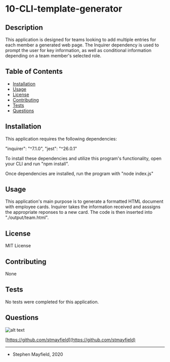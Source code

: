 
  # 10-CLI-template-generator

  ##  Description
  
  This application is designed for teams looking to add multiple entries for each member a generated web page. The Inquirer dependency is used to prompt the user for key information, as well as conditional information depending on a team member's selected role.

  ## Table of Contents

  * [Installation](#Installation)
  * [Usage](#Usage)
  * [License](#License)
  * [Contributing](#Contributing)
  * [Tests](#Tests)
  * [Questions](#Questions)


  ## Installation

  This application requires the following dependencies:

"inquirer": "^7.1.0",
"jest": "^26.0.1"

To install these dependencies and utilize this program's functionality, open your CLI and run "npm install".

Once dependencies are installed, run the program with "node index.js"

  ## Usage
  
  This application's main purpose is to generate a formatted HTML document with employee cards. Inquirer takes the information received and asssigns the appropriate reponses to a new card. The code is then inserted into "./output/team.html".


  ## License
  
  MIT License


  ## Contributing
  
  None

  ## Tests

  No tests were completed for this application.


  ## Questions

![alt text](https://avatars.githubusercontent.com/stmayfield?size=200 " 's Profile Avatar")


[https://github.com/stmayfield](https://github.com/stmayfield)

- - -

- Stephen Mayfield, 2020

  